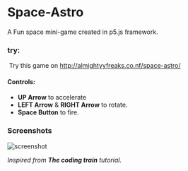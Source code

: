 # Space-Astro
A Fun space mini-game created in p5.js framework. 

### try:

  Try this game on http://almightyyfreaks.co.nf/space-astro/
  
  #### Controls:
  - **UP Arrow** to accelerate
  - **LEFT Arrow** & **RIGHT Arrow** to rotate.
  - **Space Button** to fire.
  
### Screenshots

![screenshot](https://5epj4w-ch3301.files.1drv.com/y4mPt6rAdePZSIFScQ_zOYnSbop8aL7f2GGcYnqMJDQ3mqJdx6O3LW0aw_JMKQkXj1RGSpqjc768Me1n4Kv54hZv1AJjOYk33DK36xLNTy02qcO2cxAY2jS72PHHNrXRY8RrUMzmsK_M6IWnkEI_I2IKQ5N1K6PPQwat_ayWy_O81Ycnk-Km2ncslpM4Ide7HdgVy7d8tieKRmgLfOImAApLg?width=1347&height=563&cropmode=none)

_Inspired from **The coding train** tutorial._
